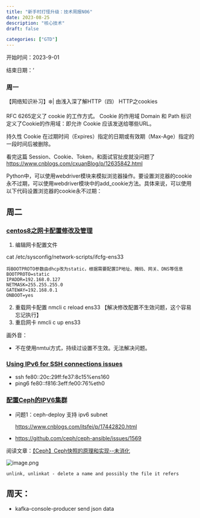 ```yaml
---
title: "新手村打怪升级：技术周报N06"
date: 2023-08-25 
description: "核心技术"
draft: false

categories: ["GTD"]
---
```






开始时间：2023-9-01

结束日期：‘

### 周一

【网络知识补习】❄️| 由浅入深了解HTTP（四） HTTP之cookies

RFC 6265定义了 cookie 的工作方式。
Cookie 的作用域
Domain 和 Path 标识定义了Cookie的作用域：即允许 Cookie 应该发送给哪些URL。

持久性 Cookie 在过期时间（Expires）指定的日期或有效期（Max-Age）指定的一段时间后被删除。

看完这篇 Session、Cookie、Token，和面试官扯皮就没问题了 
https://www.cnblogs.com/cxuanBlog/p/12635842.html


Python中，可以使用webdriver模块来模拟浏览器操作。要设置浏览器的cookie永不过期，可以使用webdriver模块中的add_cookie方法。具体来说，可以使用以下代码设置浏览器的cookie永不过期：

## 周二

### [centos8之网卡配置修改及管理](https://blog.csdn.net/carefree2005/article/details/114396600)

1. 编辑网卡配置文件 

cat /etc/sysconfig/network-scripts/ifcfg-ens33 

~~~
将BOOTPROTO参数由dhcp改为static，根据需要配置IP地址、掩码、网关、DNS等信息
BOOTPROTO=static
IPADDR=192.168.0.127
NETMASK=255.255.255.0
GATEWAY=192.168.0.1
ONBOOT=yes
~~~

2. 重载网卡配置 nmcli c reload ens33 【解决修改配置不生效问题，这个容易忘记执行】
3. 重启网卡 nmcli c up ens33

画外音：

- 不在使用nmtui方式，持续过设置不生效。无法解决问题。



### [Using IPv6 for SSH connections issues](https://askubuntu.com/questions/1042091/using-ipv6-for-ssh-connections-issues)

- ssh fe80::20c:29ff:fe37:8c15%ens160
- ping6 fe80::f816:3eff:fe00:76%eth0



### [配置Ceph的IPV6集群](https://www.cnblogs.com/zphj1987/p/13575376.html)

- 问题1：ceph-deploy 支持 ipv6 subnet 

   https://www.cnblogs.com/itsfei/p/17442820.html

  

- https://github.com/ceph/ceph-ansible/issues/1569





阅读文章：[【Ceph】Ceph快照的原理和实现--未消化](https://blog.csdn.net/weixin_42319496/article/details/125942831)



![image.png](https://s2.loli.net/2023/09/28/HOf9RntF4JLEgdY.png)

```
unlink, unlinkat - delete a name and possibly the file it refers
```





## 周天：

- kafka-console-producer send json data


